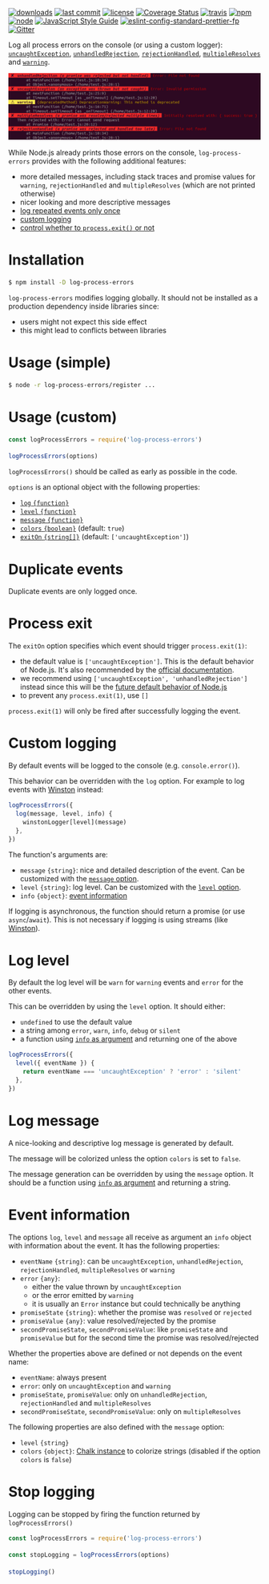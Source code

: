 [![downloads](https://img.shields.io/npm/dt/log-process-errors.svg?logo=npm)](https://www.npmjs.com/package/log-process-errors) [![last commit](https://img.shields.io/github/last-commit/ehmicky/log-process-errors.svg?logo=github&logoColor=white)](https://github.com/ehmicky/log-process-errors/graphs/contributors) [![license](https://img.shields.io/badge/license-Apache%202.0-4cc61e.svg?logo=github&logoColor=white)](https://www.apache.org/licenses/LICENSE-2.0) [![Coverage Status](https://img.shields.io/codecov/c/github/ehmicky/log-process-errors.svg?label=test%20coverage&logo=codecov)](https://codecov.io/gh/ehmicky/log-process-errors) [![travis](https://img.shields.io/travis/ehmicky/log-process-errors/master.svg?logo=travis)](https://travis-ci.org/ehmicky/log-process-errors/builds) [![npm](https://img.shields.io/npm/v/log-process-errors.svg?logo=npm)](https://www.npmjs.com/package/log-process-errors) [![node](https://img.shields.io/node/v/log-process-errors.svg?logo=node.js)](#) [![JavaScript Style Guide](https://img.shields.io/badge/code_style-standard-brightgreen.svg?logo=javascript)](https://standardjs.com) [![eslint-config-standard-prettier-fp](https://img.shields.io/badge/eslint-config--standard--prettier--fp-4cc61e.svg?logo=eslint&logoColor=white)](https://github.com/ehmicky/eslint-config-standard-prettier-fp) [![Gitter](https://img.shields.io/gitter/room/ehmicky/log-process-errors.svg?logo=gitter)](https://gitter.im/ehmicky/log-process-errors)

Log all process errors on the console (or using a custom logger): [`uncaughtException`](https://nodejs.org/api/process.html#process_event_uncaughtexception), [`unhandledRejection`](https://nodejs.org/api/process.html#process_event_unhandledrejection), [`rejectionHandled`](https://nodejs.org/api/process.html#process_event_rejectionhandled), [`multipleResolves`](https://nodejs.org/api/process.html#process_event_multipleresolves) and [`warning`](https://nodejs.org/api/process.html#process_event_warning).

![Screenshot](docs/screenshot.png)

While Node.js already prints those errors on the console, `log-process-errors`
provides with the following additional features:

- more detailed messages, including stack traces and promise values for
  `warning`, `rejectionHandled` and `multipleResolves` (which are not printed
  otherwise)
- nicer looking and more descriptive messages
- [log repeated events only once](#duplicate-events)
- [custom logging]($custom-logging)
- [control whether to `process.exit()` or not](#process-exit)

# Installation

```bash
$ npm install -D log-process-errors
```

`log-process-errors` modifies logging globally. It should not be installed as
a production dependency inside libraries since:

- users might not expect this side effect
- this might lead to conflicts between libraries

# Usage (simple)

```bash
$ node -r log-process-errors/register ...
```

# Usage (custom)

```js
const logProcessErrors = require('log-process-errors')

logProcessErrors(options)
```

`logProcessErrors()` should be called as early as possible in the code.

`options` is an optional object with the following properties:

- [`log` `{function}`](#custom-logging)
- [`level` `{function}`](#log-level)
- [`message` `{function}`](#log-message)
- [`colors` `{boolean}`](#log-message) (default: `true`)
- [`exitOn` `{string[]}`](#process-exit) (default: `['uncaughtException']`)

# Duplicate events

Duplicate events are only logged once.

# Process exit

The `exitOn` option specifies which event should trigger `process.exit(1)`:

- the default value is `['uncaughtException']`. This is the default
  behavior of Node.js. It's also recommended by the
  [official documentation](https://nodejs.org/api/process.html#process_warning_using_uncaughtexception_correctly).
- we recommend using `['uncaughtException', 'unhandledRejection']`
  instead since this will be the [future default behavior of Node.js](https://nodejs.org/dist/latest-v8.x/docs/api/deprecations.html#deprecations_dep0018_unhandled_promise_rejections)
- to prevent any `process.exit(1)`, use `[]`

`process.exit(1)` will only be fired after successfully logging the event.

# Custom logging

By default events will be logged to the console (e.g. `console.error()`).

This behavior can be overridden with the `log` option. For example to log events
with [Winston](https://github.com/winstonjs/winston) instead:

```js
logProcessErrors({
  log(message, level, info) {
    winstonLogger[level](message)
  },
})
```

The function's arguments are:

- `message` `{string}`: nice and detailed description of the event. Can be
  customized with the [`message` option](#log-message).
- `level` `{string}`: log level. Can be customized with the
  [`level` option](#log-level).
- `info` `{object}`: [event information](#event-info)

If logging is asynchronous, the function should return a promise (or use
`async`/`await`). This is not necessary if logging is using streams (like
[Winston](https://github.com/winstonjs/winston)).

# Log level

By default the log level will be `warn` for `warning` events and `error` for
the other events.

This can be overridden by using the `level` option. It should either:

- `undefined` to use the default value
- a string among `error`, `warn`, `info`, `debug` or `silent`
- a function using [`info` as argument](#event-information) and returning one of
  the above

```js
logProcessErrors({
  level({ eventName }) {
    return eventName === 'uncaughtException' ? 'error' : 'silent'
  },
})
```

# Log message

A nice-looking and descriptive log message is generated by default.

The message will be colorized unless the option `colors` is set to `false`.

The message generation can be overridden by using the `message` option. It
should be a function using [`info` as argument](#event-information) and
returning a string.

# Event information

The options `log`, `level` and `message` all receive as argument an `info`
object with information about the event. It has the following properties:

- `eventName` `{string}`: can be `uncaughtException`, `unhandledRejection`,
  `rejectionHandled`, `multipleResolves` or `warning`
- `error` `{any}`:
  - either the value thrown by `uncaughtException`
  - or the error emitted by `warning`
  - it is usually an `Error` instance but could technically be anything
- `promiseState` `{string}`: whether the promise was `resolved` or
  `rejected`
- `promiseValue` `{any}`: value resolved/rejected by the promise
- `secondPromiseState`, `secondPromiseValue`: like `promiseState` and
  `promiseValue` but for the second time the promise was resolved/rejected

Whether the properties above are defined or not depends on the event name:

- `eventName`: always present
- `error`: only on `uncaughtException` and `warning`
- `promiseState`, `promiseValue`: only on `unhandledRejection`,
  `rejectionHandled` and `multipleResolves`
- `secondPromiseState`, `secondPromiseValue`: only on `multipleResolves`

The following properties are also defined with the `message` option:

- `level` `{string}`
- `colors` `{object}`: [Chalk instance](https://github.com/chalk/chalk#api)
  to colorize strings (disabled if the option `colors` is `false`)

# Stop logging

Logging can be stopped by firing the function returned by `logProcessErrors()`

```js
const logProcessErrors = require('log-process-errors')

const stopLogging = logProcessErrors(options)

stopLogging()
```
